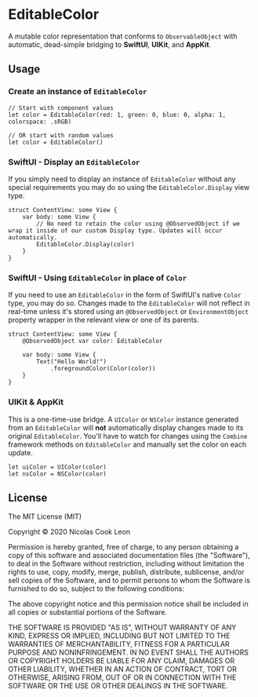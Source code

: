 # EditableColor

A mutable color representation that conforms to `ObservableObject` with automatic, dead-simple bridging to **SwiftUI**, **UIKit**, and **AppKit**.

## Usage

### Create an instance of `EditableColor`

	// Start with component values
	let color = EditableColor(red: 1, green: 0, blue: 0, alpha: 1, colorspace: .sRGB)
	
	// OR start with random values
	let color = EditableColor()

### SwiftUI - Display an `EditableColor`

If you simply need to display an instance of `EditableColor` without any special requirements you may do so using the `EditableColor.Display` view type. 

	struct ContentView: some View {
		var body: some View {
			// No need to retain the color using @ObservedObject if we wrap it inside of our custom Display type. Updates will occur automatically.
			EditableColor.Display(color)
		}
	}

### SwiftUI - Using `EditableColor` in place of `Color`

If you need to use an `EditableColor` in the form of SwiftUI's native `Color` type, you may do so. Changes made to the `EditableColor` will not reflect in real-time unless it's stored using an `@ObservedObject` or `EnvironmentObject` property wrapper in the relevant view or one of its parents.

	struct ContentView: some View {
		@ObservedObject var color: EditableColor
	
		var body: some View {
			Text("Hello World!")
				.foregroundColor(Color(color))
		}
	}

### UIKit & AppKit

This is a one-time-use bridge. A `UIColor` or `NSColor` instance generated from an `EditableColor` will **not** automatically display changes made to its original `EditableColor`. You'll have to watch for changes using the `Combine` framework methods on `EditableColor` and manually set the color on each update.

	let uiColor = UIColor(color)
	let nsColor = NSColor(color)

## License

The MIT License (MIT)

Copyright © 2020 Nicolas Cook Leon

Permission is hereby granted, free of charge, to any person obtaining a copy of this software and associated documentation files (the "Software"), to deal in the Software without restriction, including without limitation the rights to use, copy, modify, merge, publish, distribute, sublicense, and/or sell copies of the Software, and to permit persons to whom the Software is furnished to do so, subject to the following conditions:

The above copyright notice and this permission notice shall be included in all copies or substantial portions of the Software.

THE SOFTWARE IS PROVIDED "AS IS", WITHOUT WARRANTY OF ANY KIND, EXPRESS OR IMPLIED, INCLUDING BUT NOT LIMITED TO THE WARRANTIES OF MERCHANTABILITY, FITNESS FOR A PARTICULAR PURPOSE AND NONINFRINGEMENT. IN NO EVENT SHALL THE AUTHORS OR COPYRIGHT HOLDERS BE LIABLE FOR ANY CLAIM, DAMAGES OR OTHER LIABILITY, WHETHER IN AN ACTION OF CONTRACT, TORT OR OTHERWISE, ARISING FROM, OUT OF OR IN CONNECTION WITH THE SOFTWARE OR THE USE OR OTHER DEALINGS IN THE SOFTWARE.
